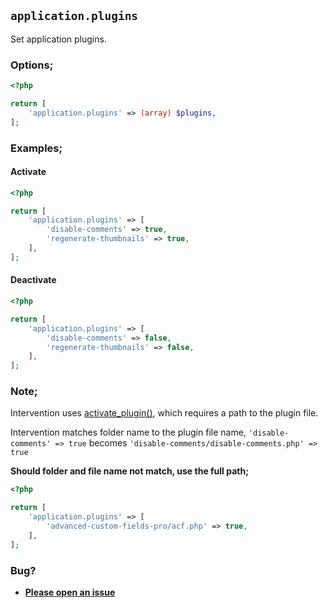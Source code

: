 ## `application.plugins`

Set application plugins.

### Options;

```php
<?php

return [
    'application.plugins' => (array) $plugins,
];
```

### Examples;

#### Activate

```php
<?php

return [
    'application.plugins' => [
        'disable-comments' => true,
        'regenerate-thumbnails' => true,
    ],
];
```

#### Deactivate

```php
<?php

return [
    'application.plugins' => [
        'disable-comments' => false,
        'regenerate-thumbnails' => false,
    ],
];
```

### Note;

Intervention uses [activate_plugin()](https://developer.wordpress.org/reference/functions/activate_plugin/), which requires a path to the plugin file. 

Intervention matches folder name to the plugin file name, `'disable-comments' => true` becomes `'disable-comments/disable-comments.php' => true`

**Should folder and file name not match, use the full path;**

```php
<?php

return [
    'application.plugins' => [
        'advanced-custom-fields-pro/acf.php' => true,
    ],
];
```

### Bug?

* **[Please open an issue](https://github.com/soberwp/intervention/issues/new?title=[application.plugins]&labels=bug&assignees=darrenjacoby)**